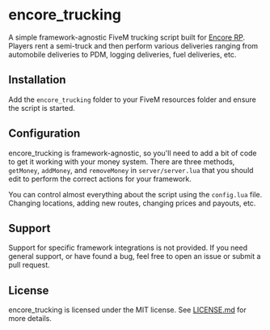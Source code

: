 # encore_trucking
A simple framework-agnostic FiveM trucking script built for [Encore RP](http://discord.encorerp.com). Players rent a semi-truck and then perform various deliveries ranging from automobile deliveries to PDM, logging deliveries, fuel deliveries, etc.

## Installation

Add the `encore_trucking` folder to your FiveM resources folder and ensure the script is started.

## Configuration

encore_trucking is framework-agnostic, so you'll need to add a bit of code to get it working with your money system. There are three methods, `getMoney`, `addMoney`, and `removeMoney` in `server/server.lua` that you should edit to perform the correct actions for your framework.

You can control almost everything about the script using the `config.lua` file. Changing locations, adding new routes, changing prices and payouts, etc.

## Support

Support for specific framework integrations is not provided. If you need general support, or have found a bug, feel free to open an issue or submit a pull request.

## License

encore_trucking is licensed under the MIT license. See [LICENSE.md](LICENSE.md) for more details.
